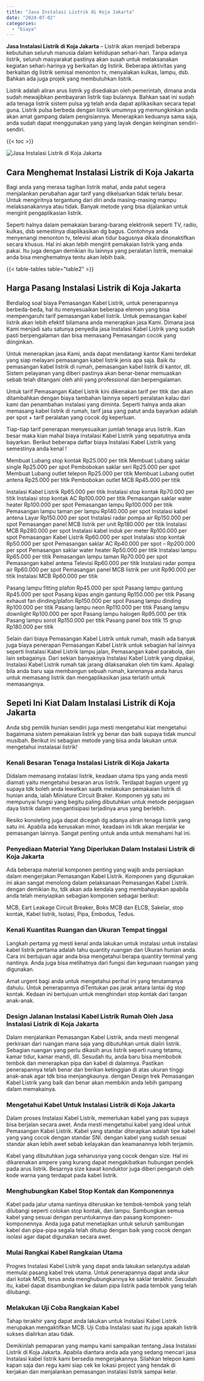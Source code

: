 ```yaml
---
title: "Jasa Instalasi Listrik di Koja Jakarta"
date: "2024-07-02"
categories: 
  - "biaya"
---
```


**Jasa Instalasi Listrik di Koja Jakarta** – Listrik akan menjadi beberapa kebutuhan seluruh manusia dalam kehidupan sehari-hari. Tanpa adanya listrik, seluruh masyarakat pastinya akan susah untuk melaksanakan kegiatan sehari-harinya yg berkaitan dg listirik. Beberapa aktivitas yang berkaitan dg listrik semisal menonton tv, menyalakan kulkas, lampu, dsb. Bahkan ada juga projek yang membutuhkan listrik.

Listrik adalah aliran arus listrik yg disediakan oleh pemerintah, dimana anda sudah mewajibkan pembayaran listrik tiap bulannya. Bahkan saat ini sudah ada tenaga listrik sistem pulsa yg telah anda dapat aplikasikan secara tepat guna. Listrik pulsa berbeda dengan listrik umumnya yg memungkinkan anda akan amat gampang dalam pengisiannya. Menerapkan keduanya sama saja, anda sudah dapat menggunakan yang yang layak dengan keinginan sendiri-sendiri.

{{< toc >}}

![Jasa Instalasi Listrik di Koja Jakarta](/images/instalasi-listrik-murah16.png)

## Cara Menghemat Instalasi Listrik di Koja Jakarta

Bagi anda yang merasa tagihan listrik mahal, anda patut segera menjalankan perubahan agar tarif yang dikeluarkan tidak terlalu besar. Untuk mengiritnya tergantung dari diri anda masing-masing mampu melaksanakannya atau tidak. Banyak metode yang bisa dijalankan untuk mengirit pengaplikasian listrik.

Seperti halnya dalam pemakaian barang-barang elektronik seperti TV, radio, kulkas, dsb semestinya diaplikasikan dg bagus. Contohnya anda menyenangi menonton tv, televisi akan tidur bagusnya dikala dinonaktifkan secara khusus. Hal ini akan lebih mengirit pemakaian listrik yang anda pakai. Itu juga dengan demikian itu lainnya yang peralatan listrik, memakai anda bisa menghematnya tentu akan lebih baik.

{{< table-tables table="table2" >}}

## Harga Pasang Instalasi Listrik di Koja Jakarta

Berdialog soal biaya Pemasangan Kabel Listrik, untuk penerapannya berbeda-beda, hal itu menyesuaikan beberapa elemen yang bisa mempengaruhi tarif pemasangan kabel listrik. Untuk pemasangan kabel listrik akan lebih efektif bilamana anda menerapkan jasa Kami. Dimana jasa Kami menjadi satu satunya penyedia jasa Instalasi Kabel Listrik yang sudah pasti berpengalaman dan bisa memasang Pemasangan cocok yang diinginkan.

Untuk menerapkan jasa Kami, anda dapat mendatangi kantor Kami terdekat yang siap melayani pemasangan kabel listrik jenis apa saja. Baik itu pemasangan kabel listrik di rumah, pemasangan kabel listrik di kantor, dll. Sistem pelayanan yang diberi pastinya akan benar-benar memuaskan sebab telah ditangani oleh ahli yang professional dan berpengalaman.

Untuk tarif Pemasangan Kabel Listrik kini dikenakan tarif per titik dan akan ditambahkan dengan biaya tambahan lainnya seperti peralatan kalau dari kami dan penambahan instalasi yang diminta. Seperti halnya anda akan memasang kabel listrik di rumah, tarif jasa yang patut anda bayarkan adalah per spot + tarif peralatan yang cocok dg keperluan.

Tiap-tiap tarif penerapan menyesuaikan jumlah tenaga arus listrik. Kian besar maka kian mahal biaya instalasi Kabel Listrik yang sepatutnya anda bayarkan. Berikut beberapa daftar biaya Instalasi Kabel Listrik yang semestinya anda kenal !

Membuat Lubang stop kontak Rp25.000 per titik Membuat Lubang saklar single Rp25.000 per spot Pembobokan saklar seri Rp25.000 per spot Membuat Lubang outlet telepon Rp25.000 per titik Membuat Lubang outlet antena Rp25.000 per titik Pembobokan outlet MCB Rp45.000 per titik

Instalasi Kabel Listrik Rp65.000 per titik Instalasi stop kontak Rp70.000 per titik Instalasi stop kontak AC Rp100.000 per titik Pemasangan saklar water heater Rp100.000 per spot Pemasangan lampu Rp100.000 per titik Pemasangan lampu taman per lampu Rp140.000 per spot Instalasi kabel antena Layar Rp150.000 per spot Instalasi radar pompa air Rp150.000 per spot Pemasangan panel MCB listrik per unit Rp180.000 per titik Instalasi MCB Rp280.000 per spot Instalasi kabel induk per meter Rp100.000 per spot Pemasangan Kabel Listrik Rp60.000 per spot Instalasi stop kontak Rp50.000 per spot Pemasangan saklar AC Rp40.000 per spot – Rp200.000 per spot Pemasangan saklar water heater Rp50.000 per titik Instalasi lampu Rp65.000 per titik Pemasangan lampu taman Rp70.000 per spot Pemasangan kabel antena Televisi Rp60.000 per titik Instalasi radar pompa air Rp60.000 per spot Pemasangan panel MCB listrik per unit Rp90.000 per titik Instalasi MCB Rp60.000 per titik

Pasang lampu fitting plafon Rp45.000 per spot Pasang lampu gantung Rp45.000 per spot Pasang kipas angin gantung Rp150.000 per titik Pasang exhaust fan dinding/plafon Rp150.000 per spot Pasang lampu dinding Rp100.000 per titik Pasang lampu neon Rp110.000 per titik Pasang lampu downlight Rp100.000 per spot Pasang lampu halogen Rp95.000 per titik Pasang lampu sorot Rp150.000 per titik Pasang panel box titik 15 grup Rp180.000 per titik

Selain dari biaya Pemasangan Kabel Listrik untuk rumah, masih ada banyak juga biaya penerapan Pemasangan Kabel Listrik untuk sebagian hal lainnya seperti Instalasi Kabel Listrik lampu jalan, Pemasangan kabel parabola, dan lain sebagainya. Dari sekian banyaknya Instalasi Kabel Listrik yang dipakai, Instalasi Kabel Listrik rumah tak jarang dilaksanakan oleh tim kami. Apalagi bila anda baru saja membangun sebuah rumah, karenanya anda harus untuk memasang listrik dan mengaplikasikan jasa terlatih untuk memasangnya.

## Sepeti Ini Kiat Dalam Instalasi Listrik di Koja Jakarta


Anda sbg pemilik hunian sendiri juga mesti mengetahui kiat mengetahui bagaimana sistem pemakaian listrik yg benar dan baik supaya tidak muncul musibah. Berikut ini sebagian metode yang bisa anda lakukan untuk mengetahui instalasai listrik!

### Kenali Besaran Tenaga Instalasi Listrik di Koja Jakarta

Didalam memasang instalasi listrik, keadaan utama tips yang anda mesti diamati yaitu mengetahui besaran arus listrik. Terdapat bagian urgent yg supaya tdk boleh anda lewatkan saatk melakukan pemakaian listrik di hunian anda, ialah Miniature Circuit Braker. Komponen yg satu ini mempunyai fungsi yang begitu paling dibutuhkan untuk metode penjagaan daya listrik dalam mengantisipasi terjadinya arus yang berlebih.

Resiko konsleting juga dapat dicegah dg adanya aliran tenaga listrik yang satu ini. Apabila ada kerusakan minor, keadaan ini tdk akan menjalar ke pemasangan lainnya. Sangat penting untuk anda untuk memahami hal ini.

### Penyediaan Material Yang Diperlukan Dalam Instalasi Listrik di Koja Jakarta

Ada beberapa material komponen penting yang wajib anda persiapkan dalam mengerjakan Pemasangan Kabel Listrik. Komponen yang digunakan ini akan sangat menolong dalam pelaksanaan Pemasangan Kabel Listrik. dengan demikian itu, tdk akan ada kendala yang membahayakan apabila anda telah menyiapkan sebagian komponen sebagai berikut:

MCB, Eart Leakage Circuit Breaker, Boks MCB dan ELCB, Sakelar, stop kontak, Kabel listrik, Isolasi, Pipa, Embodus, Tedus.

### Kenali Kuantitas Ruangan dan Ukuran Tempat tinggal

Langkah pertama yg mesti kenal anda lakukan untuk instalasi untuk instalasi kabel listrik pertama adalah tahu quantity ruangan dan Ukuran hunian anda. Cara ini bertujuan agar anda bisa mengetahui berapa quantity terminal yang nantinya. Anda juga bisa melihatnya dari fungsi dan kegunaan ruangan yang digunakan.

Amat urgent bagi anda untuk mengetahui perihal ini yang terutamanya dahulu. Untuk penerapannya diTentukan pas jarak antara lantai dg stop kontak. Kedaan ini bertujuan untuk menghindari stop kontak dari tangan anak-anak.

### Design Jalanan Instalasi Kabel Listrik Rumah Oleh Jasa Instalasi Listrik di Koja Jakarta

Dalam menjalankan Pemasangan Kabel Listrik, anda mesti mengenal perkiraan dari ruangan mana saja yang dibutuhkan untuk dialiri listrik. Sebagian ruangan yang perlu dikasih arus listrik seperti ruang tetamu, kamar tidur, kamar mandi, dll. Sesudah itu, anda baru bisa membobok tembok dan menerapkan pipa dan kabel di dalamnya. Pastikan penerapannya telah benar dan berikan ketinggian di atas ukuran tinggi anak-anak agar tdk bisa menjangkaunya. dengan Design trek Pemasangan Kabel Listrik yang baik dan benar akan membikin anda lebih gampang dalam memakainya.

### Mengetahui Kabel Untuk Instalasi Listrik di Koja Jakarta

Dalam proses Instalasi Kabel Listrik, memerlukan kabel yang pas supaya bisa berjalan secara awet. Anda mesti mengetahui kabel yang ideal untuk Pemasangan Kabel Listrik. Kabel yang standar diterapkan adalah tipe kabel yang yang cocok dengan standar SNI. dengan kabel yang sudah sesuai standar akan lebih awet sebab kelayakan dan keamanannya lebih terjamin.

Kabel yang dibutuhkan juga seharusnya yang cocok dengan size. Hal ini dikarenakan ampere yang kurang dapat mengakibatkan hubungan pendek pada arus listrik. Besarnya size kawat konduktor juga diberi pengaruh oleh kode warna yang terdapat pada kabel listrik.

### Menghubungkan Kabel Stop Kontak dan Komponennya

Kabel pada jalur utama nantinya diteruskan ke tembok-tembok yang telah dilubangi seperti colokan stop kontak, dan lampu. Sambungkan semua kabel yang sesuai dengan peruntukannya dan pasang komponen-komponennya. Anda juga patut menetapkan untuk seluruh sambungan kabel dan pipa-pipa segala telah ditutup dengan baik yang cocok dengan isolasi agar dapat digunakan secara awet.

### Mulai Rangkai Kabel Rangkaian Utama

Progres Instalasi Kabel Listrik yang dapat anda lakukan selanjutya adalah memulai pasang kabel trek utama. Untuk penerapannya dapat anda ukur dari kotak MCB, terus anda menghubungkannya ke saklar terakhir. Sesudah itu, kabel dapat disambungkan ke dalam pipa listrik pada tembok yang telah dilubangi.

### Melakukan Uji Coba Rangkaian Kabel

Tahap terakhir yang dapat anda lakukan untuk Instalasi Kabel Listrik merupakan mengaktifkan MCB. Uji Coba Instalasi saat itu juga apakah listrik sukses dialirkan atau tidak.

Demikinlah pemaparan yang mampu kami sampaikan tentang Jasa Instalasi Listrik di Koja Jakarta. Apabila diantara anda ada yang sedang mencari jasa Instalasi kabel listrik kami bersedia mengerjakannya. Silahkan telepon kami kapan saja dan regu kami siap cek ke lokasi project yang hendak di kerjakan dan menjalankan pemasangan instalasi listrik sampai kelar.
